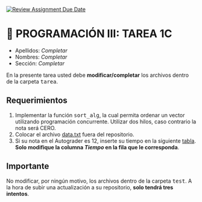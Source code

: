 [![Review Assignment Due Date](https://classroom.github.com/assets/deadline-readme-button-24ddc0f5d75046c5622901739e7c5dd533143b0c8e959d652212380cedb1ea36.svg)](https://classroom.github.com/a/wDtp5AUe)
# :wave: PROGRAMACIÓN III: TAREA 1C

- Apellidos: *Completar*
- Nombres: *Completar*
- Sección: *Completar*

En la presente tarea usted debe **modificar/completar** los archivos dentro de la carpeta <tt>tarea</tt>.

## Requerimientos

1. Implementar la función <tt>sort_alg</tt>, la cual permita ordenar un vector utilizando programación concurrente. Utilizar dos hilos, caso contrario la nota será CERO.
2. Colocar el archivo [data.txt](https://drive.google.com/file/d/1jJCThv_DZ1KG5KmtknT81ZzHbuwdL6CN/view?usp=share_link) fuera del repositorio.
3. Si su nota en el Autograder es 12, inserte su tiempo en la siguiente [tabla](https://docs.google.com/spreadsheets/d/1f2zb7gLUAjr60N279E6VbbwUXiu8eCXIm_0dLNPPruk/edit?usp=sharing). **Solo modifique la columna *Tiempo* en la fila que le corresponda**.

## Importante
No modificar, por ningún motivo, los archivos dentro de la carpeta <tt>test</tt>. A la hora de subir una actualización a su repositorio, **solo tendrá tres intentos**.